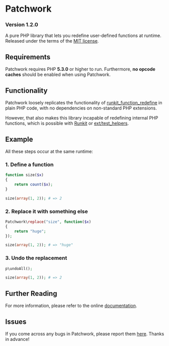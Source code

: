 # Patchwork

### Version 1.2.0

A pure PHP library that lets you redefine user-defined functions at runtime. Released under the terms of the [MIT license](http://www.opensource.org/licenses/mit-license.php).

## Requirements

Patchwork requires PHP **5.3.0** or higher to run. Furthermore, **no opcode caches** should be enabled when using Patchwork.

## Functionality

Patchwork loosely replicates the functionality of [runkit_function_redefine](http://php.net/manual/en/function.runkit-function-redefine.php) in plain PHP code, with no dependencies on non-standard PHP extensions.

However, that also makes this library incapable of redefining internal PHP functions, which is possible with [Runkit](http://php.net/manual/en/book.runkit.php) or [ext/test_helpers](https://github.com/sebastianbergmann/php-test-helpers).

## Example

All these steps occur at the same runtime:

### 1. Define a function

```php
function size($x)
{
    return count($x);
}

size(array(1, 2)); # => 2
```

### 2. Replace it with something else

```php   
Patchwork\replace("size", function($x)
{
    return "huge";
});

size(array(1, 2)); # => "huge"
```

### 3. Undo the replacement
 
```php       
p\undoAll();

size(array(1, 2)); # => 2
```

## Further Reading

For more information, please refer to the online [documentation](http://antecedent.github.com/patchwork/docs).

## Issues

If you come across any bugs in Patchwork, please report them [here](https://github.com/antecedent/patchwork/issues). Thanks in advance!
